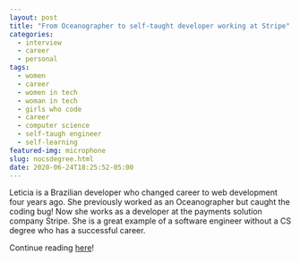 ```yaml
---
layout: post
title: "From Oceanographer to self-taught developer working at Stripe"
categories:
  - interview
  - career
  - personal
tags:
  - women
  - career
  - women in tech
  - woman in tech
  - girls who code
  - career
  - computer science
  - self-taugh engineer
  - self-learning
featured-img: microphone
slug: nocsdegree.html
date: 2020-06-24T18:25:52-05:00
---
```


Leticia is a Brazilian developer who changed career to web development four years ago. She previously worked as an Oceanographer but caught the coding bug! Now she works as a developer at the payments solution company Stripe. She is a great example of a software engineer without a CS degree who has a successful career.

<!--more-->
Continue reading [here](https://www.nocsdegree.com/oceanographer-self-taught-developer-stripe/)!